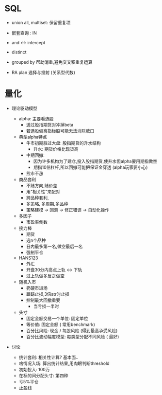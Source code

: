 # SQL

* union all, multiset: 保留重复项

*  嵌套查询 : IN
* and <-> intercept
* distinct
* grouped by 帮助消重,避免交叉积重复运算
* RA plan 选择与投射 (关系型代数)

# 量化

* 理论驱动模型
  * alpha: 主要看选股
    * 透过股指期货对冲掉beta
    * 若选股偏离指标股可能无法消除敞口
  * 典型alpha特点
    * 牛市初期胜过大盘: 股指期货的升水结构
      * 升水: 期货价格比现货高
    * 中期回撤: 
      * 因为许多机构为了建仓,投入股指期货,使升水但alpha要用期指做空
      * 期指10倍杠杆,所以回撤可能把保证金穿透 (alpha玩家要小心)
    * 熊市不涨
  * 商品套利
    * 不赌方向,赌价差
    * 用"相关性"来配对 
    * 跨品种套利,  
    * 多策略, 多周期,多品种
    * 策略建模 -> 回测 -> 修正错误 -> 自动化操作
  * 多因子
    * 市盈率倒数
  * 接力棒
    * 期货
    * 选n个品种
    * 日内最多第一名,做空最后一名
    * 强制平仓
  * HANS123
    * 外汇
    * 开盘30分内高点上轨 <-> 下轨
    * 过上轨做多反之做空
  * 随机入市
    * 扔硬币进场
    * 跟踪止损,3倍atr时止损
    * 控制最大回撤重要
      * 当亏损一半时
  * 头寸
    * 固定金额交易一个单位: 固定单位
    * 等价值: 固定金额 ( 常用benchmark)
    * 百分比风险: 现金 / 每股风险 (得到最高承受风险)
    * 百分比波动幅度模型: 每类型分配不同风险 ( 最好)





* 讨论
  * 统计套利: 相关性计算? 基本面..
  * 啥情况入场: 算出统计结果,用肉眼判断threshold
  * 初始投入: 100万
  * 在标的间分配头寸: 第四种
  * 亏5%平仓
  * 止盈线